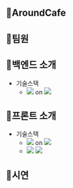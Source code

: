 ## 💙AroundCafe


## 💙팀원

## 💙백엔드 소개
 * 기술스택
   - <img src="https://img.shields.io/badge/Java-11-3766AB?style=flat"/> on <img src="https://img.shields.io/badge/IntelliJ-3766AB?style=flat"/>



## 💙프론트 소개
 * 기술스택
   - <img src="https://img.shields.io/badge/JavaScripte-3766AB?style=flat"/> on <img src="https://img.shields.io/badge/VScode-3766AB?style=flat"/>
   - <img src="https://img.shields.io/badge/Vue-2.6.14-3766AB?style=flat"/> <img src="https://img.shields.io/badge/Vuetify-2.6.0-3766AB?style=flat"/>

## 💙시연
